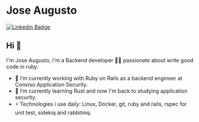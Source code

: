 # Jose Augusto
[![Linkedin Badge](https://img.shields.io/badge/-Jose_Augusto-blue?style=flat-square&logo=Linkedin&logoColor=white&linkhttps://www.linkedin.com/in/joseaugustodev/)](https://www.linkedin.com/in/joseaugustodev/)
## Hi 👋
I'm Jose Augusto, I'm a Backend developer 👨‍💻 passionate about write good code in ruby.

- 🔭 I’m currently working with Ruby on Rails as a backend engineer at Conviso Application Security.
- 🌱 I’m currently learning Rust and now I'm back to studying application security.
- ⚡ Technologies i use daily: Linux, Docker, git, ruby and rails, rspec for unit test, sidekiq and rabbitmq.

